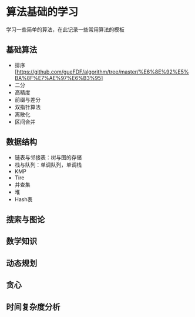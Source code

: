 # 算法基础的学习
学习一些简单的算法，在此记录一些常用算法的模板
## 基础算法
* 排序[https://github.com/gueFDF/algorithm/tree/master/%E6%8E%92%E5%BA%8F%E7%AE%97%E6%B3%95]
* 二分
* 高精度
* 前缀与差分
* 双指针算法
* 离散化
* 区间合并
## 数据结构
* 链表与邻接表：树与图的存储
* 栈与队列：单调队列，单调栈
* KMP
* Tire
* 并查集
* 堆
* Hash表
## 搜索与图论
## 数学知识
## 动态规划
## 贪心
## 时间复杂度分析

